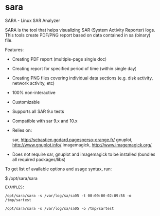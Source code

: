 sara
====

SARA - Linux SAR Analyzer

SARA is the tool that helps visualizing SAR (System Activity Reporter) logs.
This tools create PDF/PNG report based on data contained in sa (binary) file.

Features:
  * Creating PDF report (multiple-page single doc)
  * Creating report for specified period of time (within single day)
  * Creating PNG files covering individual data sections (e.g. disk activity, network activity, etc)
  * 100% non-interactive
  * Customizable
  * Supports all SAR 9.x tests
  * Compatible with sar 9.x and 10.x
  * Relies on:

     sar, http://sebastien.godard.pagesperso-orange.fr/
     gnuplot, http://www.gnuplot.info/
     imagemagick, http://www.imagemagick.org/

  * Does not require sar, gnuplot and imagemagick to be installed (bundles all required packages/libs)


To get list of available options and usage syntax, run:

$ /opt/sara/sara


    EXAMPLES:
    
    /opt/sara/sara -s /var/log/sa/sa05 -t 00:00:00-02:09:58 -o /tmp/sartest

    /opt/sara/sara -s /var/log/sa/sa05 -o /tmp/sartest

